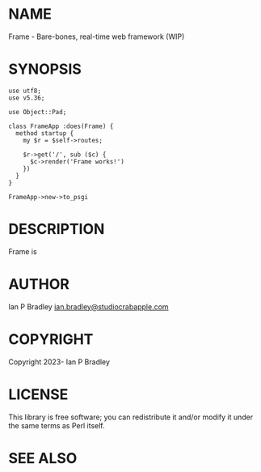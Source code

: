 # NAME

Frame - Bare-bones, real-time web framework (WIP)

# SYNOPSIS

    use utf8;
    use v5.36;

    use Object::Pad;

    class FrameApp :does(Frame) {
      method startup {
        my $r = $self->routes;

        $r->get('/', sub ($c) {
          $c->render('Frame works!')
        })
      }
    }

    FrameApp->new->to_psgi

# DESCRIPTION

Frame is

# AUTHOR

Ian P Bradley <ian.bradley@studiocrabapple.com>

# COPYRIGHT

Copyright 2023- Ian P Bradley

# LICENSE

This library is free software; you can redistribute it and/or modify
it under the same terms as Perl itself.

# SEE ALSO
